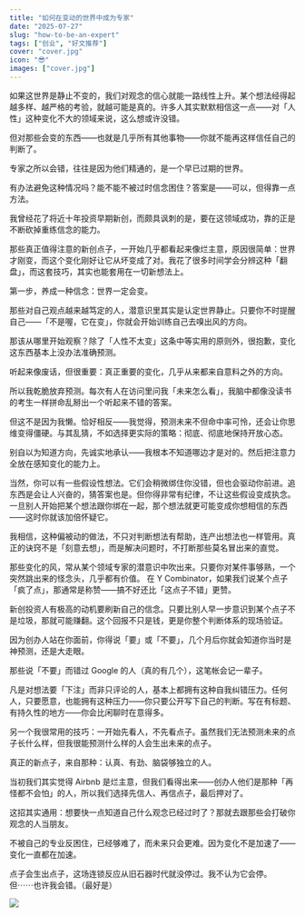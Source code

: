 ```yaml
---
title: "如何在变动的世界中成为专家"
date: "2025-07-27"
slug: "how-to-be-an-expert"
tags: ["创业", "好文推荐"]
cover: "cover.jpg"
icon: "😎"
images: ["cover.jpg"]
---
```

如果这世界是静止不变的，我们对观念的信心就能一路线性上升。某个想法经得起越多样、越严格的考验，就越可能是真的。许多人其实默默相信这一点——对「人性」这种变化不大的领域来说，这么想或许没错。



但对那些会变的东西——也就是几乎所有其他事物——你就不能再这样信任自己的判断了。



专家之所以会错，往往是因为他们精通的，是一个早已过期的世界。



有办法避免这种情况吗？能不能不被过时信念困住？答案是——可以，但得靠一点方法。



我曾经花了将近十年投资早期新创，而颇具讽刺的是，要在这领域成功，靠的正是不断砍掉重练信念的能力。



那些真正值得注意的新创点子，一开始几乎都看起来像烂主意，原因很简单：世界才刚变，而这个变化刚好让它从坏变成了对。我花了很多时间学会分辨这种「翻盘」，而这套技巧，其实也能套用在一切新想法上。



第一步，养成一种信念：世界一定会变。



那些对自己观点越来越笃定的人，潜意识里其实是认定世界静止。只要你不时提醒自己——「不是喔，它在变」，你就会开始训练自己去嗅出风的方向。



那该从哪里开始观察？除了「人性不太变」这条中等实用的原则外，很抱歉，变化这东西基本上没办法准确预测。



听起来像废话，但很重要：真正重要的变化，几乎从来都来自意料之外的方向。



所以我乾脆放弃预测。每次有人在访问里问我「未来怎么看」，我脑中都像没读书的考生一样拼命乱掰出一个听起来不错的答案。



但这不是因为我懒。恰好相反——我觉得，预测未来不但命中率可怜，还会让你思维变得僵硬。与其乱猜，不如选择更实际的策略：彻底、彻底地保持开放心态。



别自以为知道方向，先诚实地承认——我根本不知道哪边才是对的。然后把注意力全放在感知变化的能力上。



当然，你可以有一些假设性想法。它们会稍微绑住你没错，但也会驱动你前进。追东西是会让人兴奋的，猜答案也是。但你得非常有纪律，不让这些假设变成执念。
一旦别人开始把某个想法跟你绑在一起，那个想法就更可能变成你想相信的东西——这时你就该加倍怀疑它。



我相信，这种偏被动的做法，不只对判断想法有帮助，连产出想法也一样管用。真正的诀窍不是「刻意去想」，而是解决问题时，不打断那些莫名冒出来的直觉。



那些变化的风，常从某个领域专家的潜意识中吹出来。只要你对某件事够熟，一个突然跳出来的怪念头，几乎都有价值。
在 Y Combinator，如果我们说某个点子「疯了点」，那通常是称赞——搞不好还比「这点子不错」更赞。



新创投资人有极高的动机要刷新自己的信念。只要比别人早一步意识到某个点子不是垃圾，那就可能赚翻。这个回报不只是钱，更是你整个判断体系的现场验证。



因为创办人站在你面前，你得说「要」或「不要」，几个月后你就会知道你当时是神预测，还是大走眼。



那些说「不要」而错过 Google 的人（真的有几个），这笔帐会记一辈子。



凡是对想法要「下注」而非只评论的人，基本上都拥有这种自我纠错压力。任何人，只要愿意，也能拥有这种压力——你只要公开写下自己的判断。写在有标题、有持久性的地方——你会比闲聊时在意得多。



另一个我很常用的技巧：一开始先看人，不先看点子。虽然我们无法预测未来的点子长什么样，但我很能预测什么样的人会生出未来的点子。



真正的新点子，来自那种：认真、有劲、脑袋够独立的人。



当初我们其实觉得 Airbnb 是烂主意，但我们看得出来——创办人他们是那种「再怪都不会怕」的人，所以我们选择先信人、再信点子，最后押对了。



这招其实通用：想要快一点知道自己什么观念已经过时了？那就去跟那些会打破你观念的人当朋友。



不被自己的专业反困住，已经够难了，而未来只会更难。因为变化不是加速了——变化一直都在加速。



点子会生出点子，这场连锁反应从旧石器时代就没停过。我不认为它会停。
但⋯⋯也许我会错。（最好是）




![](https://prod-files-secure.s3.us-west-2.amazonaws.com/112d0858-5090-4d34-a606-b75eb8d65fd2/46476355-9cf3-4e99-9b7a-3531bc426380/1000202064.png?X-Amz-Algorithm=AWS4-HMAC-SHA256&X-Amz-Content-Sha256=UNSIGNED-PAYLOAD&X-Amz-Credential=ASIAZI2LB466UCUXGEJF%2F20250729%2Fus-west-2%2Fs3%2Faws4_request&X-Amz-Date=20250729T130113Z&X-Amz-Expires=3600&X-Amz-Security-Token=IQoJb3JpZ2luX2VjEHwaCXVzLXdlc3QtMiJHMEUCIC1zK0KCISdh6O6CPfhwyKVM0ik%2F36M5jNh2rho7sIvUAiEAqBmDGecpYouTR%2FtrCmbZrngwK0gbW7l%2FFec%2FyTH%2BipEqiAQIpf%2F%2F%2F%2F%2F%2F%2F%2F%2F%2FARAAGgw2Mzc0MjMxODM4MDUiDDf3rYcPLCGUccXBqCrcAx1krVtxW4L9A9W1Z0lCl1e3nw5cthSdtqNPhD9eS16HH5U8HGX3GbZ3ea%2B7tKWAp3oj3BnuOKvkqTWtgvOH%2BevcjT%2FnM4QyMaJY98WacDu9Grt77Ek1kJLDZQ%2BOZSN77EHGHZNAFfwjgGGlTjxgk49bW9VVXxqmkHUs6OQTvD3TfRhe742yHUgoYgtRUrwR61wn2srh%2BPYn4WkiLz%2BTWEENVdQpogO7o%2BZYQ5uxsNEKmX%2FR%2FWwW0eRQOFnLJn32sSX1UCdKXZqjRmpjYOAoEi782RGIIzOzqclw5XUkkT1eVdHbkqLILQtekc%2BDmpqaMK4nsOBdTSX81sVsJCcKItjuzoZzs5jq8p65fSdeMmfXtr%2BmAYABMx5fKaJ7MCs2a3XrAlGS%2B4CA4BfZXqyuv4%2BmplEUlYxLu%2BdXqts6ZQjSNWO%2FKVK8be2ynBx%2B7QrikONIpPWZCs8Ff6cjq1EF8IGUOc%2BpBh2zCgMTcm3xm63HJ41sb%2Byc5zXWWhQ99n6FK%2FkDp3rhsuEtd51TvUTZNxANnvnotjxa%2F4EyxcOWYzhHL844TIQNCo8dwVDTmacEgRE69%2BJ7vAlFsijwAJ9RxdJriBfLnvgrZrAJyEx5GVG0PO33hPMJrSGHFIPNMIz1osQGOqUB65%2BALkGzdERMb6COpFXj9ek%2BDRpj3z98UN2RMl1eC7jwH6%2BYEyuU61k8IM2SlcFz0J6HDQuN8ZHvX2ca8aV7MkAC%2FrwbMtb3piShbTRXiCg%2F5C%2BlrpRZd5aCrEMTQiwidCUwyRVU7Olbbanx8eS2ci%2Fc1c%2FrSWdAbGsjbR9v6lKfWaVpH2Uo%2B3GdA9huhTwgGSlm%2BOHjwe1czPrDHcl8xC3IHSl%2F&X-Amz-Signature=bb1aeec7a6800390de104d25957552de2d99050ce22433206a5966706f9f0e86&X-Amz-SignedHeaders=host&x-amz-checksum-mode=ENABLED&x-id=GetObject)


